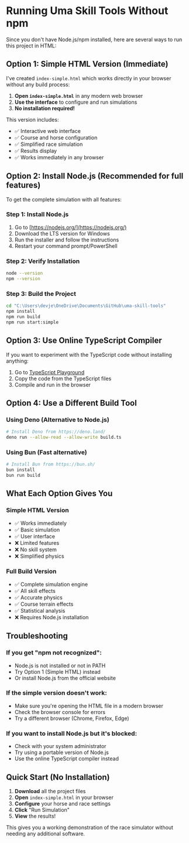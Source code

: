 # Running Uma Skill Tools Without npm

Since you don't have Node.js/npm installed, here are several ways to run this project in HTML:

## Option 1: Simple HTML Version (Immediate)

I've created `index-simple.html` which works directly in your browser without any build process:

1. **Open `index-simple.html`** in any modern web browser
2. **Use the interface** to configure and run simulations
3. **No installation required!**

This version includes:
- ✅ Interactive web interface
- ✅ Course and horse configuration
- ✅ Simplified race simulation
- ✅ Results display
- ✅ Works immediately in any browser

## Option 2: Install Node.js (Recommended for full features)

To get the complete simulation with all features:

### Step 1: Install Node.js
1. Go to [https://nodejs.org/](https://nodejs.org/)
2. Download the LTS version for Windows
3. Run the installer and follow the instructions
4. Restart your command prompt/PowerShell

### Step 2: Verify Installation
```bash
node --version
npm --version
```

### Step 3: Build the Project
```bash
cd "C:\Users\devje\OneDrive\Documents\GitHub\uma-skill-tools"
npm install
npm run build
npm run start:simple
```

## Option 3: Use Online TypeScript Compiler

If you want to experiment with the TypeScript code without installing anything:

1. Go to [TypeScript Playground](https://www.typescriptlang.org/play)
2. Copy the code from the TypeScript files
3. Compile and run in the browser

## Option 4: Use a Different Build Tool

### Using Deno (Alternative to Node.js)
```bash
# Install Deno from https://deno.land/
deno run --allow-read --allow-write build.ts
```

### Using Bun (Fast alternative)
```bash
# Install Bun from https://bun.sh/
bun install
bun run build
```

## What Each Option Gives You

### Simple HTML Version
- ✅ Works immediately
- ✅ Basic simulation
- ✅ User interface
- ❌ Limited features
- ❌ No skill system
- ❌ Simplified physics

### Full Build Version
- ✅ Complete simulation engine
- ✅ All skill effects
- ✅ Accurate physics
- ✅ Course terrain effects
- ✅ Statistical analysis
- ❌ Requires Node.js installation

## Troubleshooting

### If you get "npm not recognized":
- Node.js is not installed or not in PATH
- Try Option 1 (Simple HTML) instead
- Or install Node.js from the official website

### If the simple version doesn't work:
- Make sure you're opening the HTML file in a modern browser
- Check the browser console for errors
- Try a different browser (Chrome, Firefox, Edge)

### If you want to install Node.js but it's blocked:
- Check with your system administrator
- Try using a portable version of Node.js
- Use the online TypeScript compiler instead

## Quick Start (No Installation)

1. **Download** all the project files
2. **Open** `index-simple.html` in your browser
3. **Configure** your horse and race settings
4. **Click** "Run Simulation"
5. **View** the results!

This gives you a working demonstration of the race simulator without needing any additional software.






